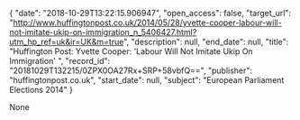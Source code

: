 {
  "date": "2018-10-29T13:22:15.906947", 
  "open_access": false, 
  "target_url": "http://www.huffingtonpost.co.uk/2014/05/28/yvette-cooper-labour-will-not-imitate-ukip-on-immigration_n_5406427.html?utm_hp_ref=uk&ir=UK&m=true", 
  "description": null, 
  "end_date": null, 
  "title": "Huffington Post: Yvette Cooper: 'Labour Will Not Imitate Ukip On Immigration' ", 
  "record_id": "20181029T132215/0ZPX0OA27Rx+SRP+58vbfQ==", 
  "publisher": "huffingtonpost.co.uk", 
  "start_date": null, 
  "subject": "European Parliament Elections 2014"
}

None